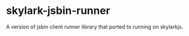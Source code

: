 # skylark-jsbin-runner
A version of jsbin client runner library that ported to running on skylarkjs.
